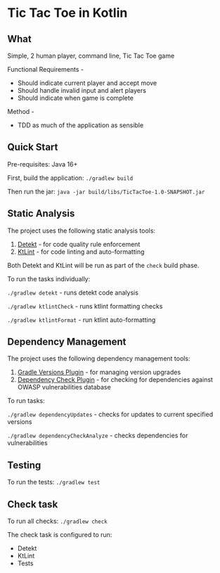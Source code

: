 # Tic Tac Toe in Kotlin

## What

Simple, 2 human player, command line, Tic Tac Toe game

Functional Requirements -
- Should indicate current player and accept move
- Should handle invalid input and alert players
- Should indicate when game is complete

Method -
- TDD as much of the application as sensible

## Quick Start

Pre-requisites: Java 16+

First, build the application: `./gradlew build`

Then run the jar: `java -jar build/libs/TicTacToe-1.0-SNAPSHOT.jar`

## Static Analysis

The project uses the following static analysis tools:

1. [Detekt](https://detekt.github.io/detekt/) - for code quality rule enforcement
2. [KtLint](https://ktlint.github.io/) - for code linting and auto-formatting

Both Detekt and KtLint will be run as part of the `check` build phase.

To run the tasks individually:

`./gradlew detekt` - runs detekt code analysis

`./gradlew ktlintCheck` - runs ktlint formatting checks

`./gradlew ktlintFormat` - run ktlint auto-formatting

## Dependency Management

The project uses the following dependency management tools:

1. [Gradle Versions Plugin](https://github.com/ben-manes/gradle-versions-plugin) - for managing version upgrades
2. [Dependency Check Plugin](https://jeremylong.github.io/DependencyCheck/dependency-check-gradle/index.html) - for
   checking for dependencies against OWASP vulnerabilities database

To run tasks:

`./gradlew dependencyUpdates` - checks for updates to current specified versions

`./gradlew dependencyCheckAnalyze` - checks dependencies for vulnerabilities

## Testing

To run the tests: `./gradlew test`

## Check task

To run all checks: `./gradlew check`

The check task is configured to run:

- Detekt
- KtLint
- Tests
